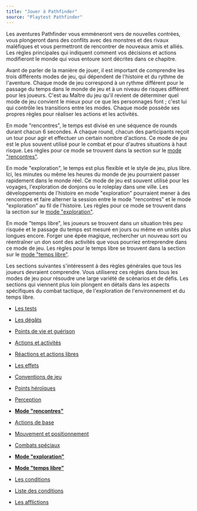 ```yaml
---
title: "Jouer à Pathfinder"
source: "Playtest Pathfinder"
---
```


Les aventures Pathfinder vous emmèneront vers de nouvelles contrées, vous plongeront dans des conflits avec des monstres et des rivaux maléfiques et vous permettront de rencontrer de nouveaux amis et alliés. Les règles principales qui indiquent comment vos décisions et actions modifieront le monde qui vous entoure sont décrites dans ce chapitre.

Avant de parler de la manière de jouer, il est important de comprendre les trois différents modes de jeu, qui dépendent de l'histoire et du rythme de l'aventure. Chaque mode de jeu correspond à un rythme différent pour le passage du temps dans le monde de jeu et à un niveau de risques différent pour les joueurs. C'est au Maître du jeu qu'il revient de déterminer quel mode de jeu convient le mieux pour ce que les personnages font ; c'est lui qui contrôle les transitions entre les modes. Chaque mode possède ses propres règles pour réaliser les actions et les activités.

En mode "rencontres", le temps est divisé en une séquence de rounds durant chacun 6 secondes. À chaque round, chacun des participants reçoit un tour pour agir et effectuer un certain nombre d'actions. Ce mode de jeu est le plus souvent utilisé pour le combat et pour d'autres situations à haut risque. Les règles pour ce mode se trouvent dans la section sur le [mode "rencontres"](mode-rencontres.html).

En mode "exploration", le temps est plus flexible et le style de jeu, plus libre. Ici, les minutes ou même les heures du monde de jeu pourraient passer rapidement dans le monde réel. Ce mode de jeu est souvent utilisé pour les voyages, l'exploration de donjons ou le roleplay dans une ville. Les développements de l'histoire en mode "exploration" pourraient mener à des rencontres et faire alterner la session entre le mode "rencontres" et le mode "exploration" au fil de l'histoire. Les règles pour ce mode se trouvent dans la section sur le [mode "exploration"](mode-exploration.html).

En mode "temps libre", les joueurs se trouvent dans un situation très peu risquée et le passage du temps est mesuré en jours ou même en unités plus longues encore. Forger une épée magique, rechercher un nouveau sort ou réentraîner un don sont des activités que vous pourriez entreprendre dans ce mode de jeu. Les règles pour le temps libre se trouvent dans la section sur le [mode "temps libre"](mode-temps-libre.html).

Les sections suivantes s'intéressent à des règles générales que tous les joueurs devraient comprendre. Vous utiliserez ces règles dans tous les modes de jeu pour résoudre une large variété de scénarios et de défis. Les sections qui viennent plus loin plongent en détails dans les aspects spécifiques du combat tactique, de l'exploration de l'environnement et du temps libre.

* <a href="{{ '/ch9-jouer-à-pathfinder/tests.html' | relative_url }}">Les tests</a>
* <a href="{{ '/ch9-jouer-à-pathfinder/dégâts.html' | relative_url }}">Les dégâts</a>
* <a href="{{ '/ch9-jouer-à-pathfinder/points-de-vie-et-guérison.html' | relative_url }}">Points de vie et guérison</a>
* <a href="{{ '/ch9-jouer-à-pathfinder/actions-et-activités.html' | relative_url }}">Actions et activités</a>
* <a href="{{ '/ch9-jouer-à-pathfinder/réactions-et-actions-libres.html' | relative_url }}">Réactions et actions libres</a>
* <a href="{{ '/ch9-jouer-à-pathfinder/effets.html' | relative_url }}">Les effets</a>
* <a href="{{ '/ch9-jouer-à-pathfinder/conventions-de-jeu.html' | relative_url }}">Conventions de jeu</a>
* <a href="{{ '/ch9-jouer-à-pathfinder/points-héroïques.html' | relative_url }}">Points héroïques</a>
* <a href="{{ '/ch9-jouer-à-pathfinder/perception.html' | relative_url }}">Perception</a>

* <a href="{{ '/ch9-jouer-à-pathfinder/mode-rencontres.html' | relative_url }}"><strong>Mode "rencontres"</strong></a>
* <a href="{{ '/ch9-jouer-à-pathfinder/actions-de-base.html' | relative_url }}">Actions de base</a>
* <a href="{{ '/ch9-jouer-à-pathfinder/mouvement-et-positionnement.html' | relative_url }}">Mouvement et positionnement</a>
* <a href="{{ '/ch9-jouer-à-pathfinder/combats-spéciaux.html' | relative_url }}">Combats spéciaux</a>

* <a href="{{ '/ch9-jouer-à-pathfinder/mode-exploration.html' | relative_url }}"><strong>Mode "exploration"</strong></a>

* <a href="{{ '/ch9-jouer-à-pathfinder/mode-temps-libre.html' | relative_url }}"><strong>Mode "temps libre"</strong></a>

* <a href="{{ '/ch9-jouer-à-pathfinder/conditions.html' | relative_url }}">Les conditions</a>
* <a href="{{ '/ch9-jouer-à-pathfinder/liste-des-conditions.html' | relative_url }}">Liste des conditions</a>
* <a href="{{ '/ch9-jouer-à-pathfinder/afflictions.html' | relative_url }}">Les afflictions</a>
